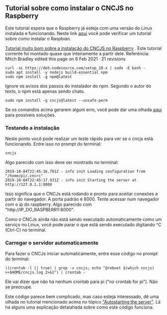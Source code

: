 ## Tutorial sobre como instalar o CNCJS no Raspberry

Este tutorial espera que o Raspberry já esteja com uma versão do Linux instalada e funcionando. Neste link [aqui](https://github.com/edilsoncorrea/instalarraspbian) você pode verificar um tutorial sobre como instalar o Raspbian.

[Tutorial muito bom sobre a instalação do CNCJS no Raspberry](https://github.com/cncjs/cncjs/wiki/Setup-Guide:-Raspberry-Pi-%7C-Install-Node.js-via-Package-Manager-*(Recommended)*) . Este tutorial corrente foi montado quase que inteiramente a partir dele. Referência: Mitch Bradley edited this page on 6 Feb 2021 · 21 revisions

```
curl -sL https://deb.nodesource.com/setup_10.x | sudo -E bash -
sudo apt install -y nodejs build-essential npm
sudo npm install -g npm@latest
```
  
Ignore os avisos dos passos do instalador do npm.  Segundo o autor do texto, o npm está apenas sendo chato.

```
sudo npm install -g cncjs@latest --unsafe-perm
```  

Se os comandos acima gerarem algum erro, você pode dar uma olhada [aqui](https://github.com/cncjs/cncjs/wiki/Setup-Guide:-Raspberry-Pi-%7C-Installation-Problems-and-Solutions) para possíveis soluções.

### Testando a instalação

Neste ponto você pode realizar um teste rápido para ver se o cncjs está funcionando. Entre isso no prompt do terminal:

```
cncjs
```

Algo parecido com isso deve ser mostrado no terminal:
```
2019-10-04T22:45:16.701Z - info init Loading configuration from "/home/pi/.cncrc"
2019-10-04T22:45:17.931Z - info init Starting the server at http://127.0.1.1:8000
```

Isso significa que o CNCJs está rodando e pronto para aceitar conexões a partir do navegador. A porta padrão é 8000. Tente acessar num navegador com o ip do raspberry. Algo parecido com "http://IP_DO_RASPBERRY:8000".

Como o CNCJs ainda não está sendo executado automaticamente como um serviço no Linux, você pode parar o que está sendo executado digitando ^C (Ctrl-C) no terminal.


### Carregar o servidor automaticamente

Para fazer o CNCJs iniciar automaticamente, entre esse código no prompt do terminal:

```
((crontab -l || true) | grep -v cncjs; echo "@reboot $(which cncjs) >>$HOME/cncjs.log 2>&1") | crontab -
```
Ele vai dizer que não há nenhum crontab para pi ("no crontab for pi"). Não se preocupe.

Este código parece bem complicado, mas caso esteja interessado, dê uma olhada no tutorial mencionado acima no tópico ["Autostarting the server"](https://github.com/cncjs/cncjs/wiki/Setup-Guide:-Raspberry-Pi-%7C-Install-Node.js-via-Package-Manager-*(Recommended)*). Lá há alguns uma explicação detalahada sobre como este código funciona. 
